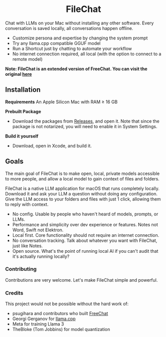 <h1 align="center">FileChat</h1>

Chat with LLMs on your Mac without installing any other software. Every conversation is saved locally, all conversations happen offline.

- Customize persona and expertise by changing the system prompt
- Try any llama.cpp compatible GGUF model
- Run a Shortcut just by chatting to automate your workflow
- No internet connection required, all local (with the option to connect to a remote model)

**Note: FileChat is an extended version of FreeChat. You can visit the original [here](https://github.com/psugihara/FreeChat)**

## Installation

**Requirements**
An Apple Silicon Mac with RAM ≥ 16 GB

**Prebuilt Package**
- Download the packages from [Releases](https://github.com/johnbean393/FileChat/releases), and open it. Note that since the package is not notarized, you will need to enable it in System Settings. 

**Build it yourself**
- Download, open in Xcode, and build it.

## Goals

The main goal of FileChat is to make open, local, private models accessible to more people, and allow a local model to gain context of files and folders.

FileChat is a native LLM application for macOS that runs completely locally. Download it and ask your LLM a question without doing any configuration. Give the LLM access to your folders and files with just 1 click, allowing them to reply with context.

- No config. Usable by people who haven't heard of models, prompts, or LLMs.
- Performance and simplicity over dev experience or features. Notes not Word, Swift not Elektron.
- Local first. Core functionality should not require an internet connection.
- No conversation tracking. Talk about whatever you want with FileChat, just like Notes.
- Open source. What's the point of running local AI if you can't audit that it's actually running locally?

### Contributing

Contributions are very welcome. Let's make FileChat simple and powerful.

### Credits

This project would not be possible without the hard work of:

- psugihara and contributors who built [FreeChat](https://github.com/psugihara/FreeChat)
- Georgi Gerganov for [llama.cpp](https://github.com/ggerganov/llama.cpp)
- Meta for training Llama 3
- TheBloke (Tom Jobbins) for model quantization
